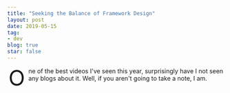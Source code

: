 ```yaml
---
title: "Seeking the Balance of Framework Design"
layout: post
date: 2019-05-15
tag:
- dev
blog: true
star: false
---
```

<style>
.wrapper-hero {
width: 112%;
margin-left: -6%;
}

.fl {
float: left;
font-size: 50px;
line-height: 50px;
padding-top: 0;
padding-right: 8px;
padding-left: 3px;
}
</style>

<span class="fl">O</span>ne of the best videos I've seen this year, surprisingly have I not seen any blogs about it. Well, if you aren't going to take a note, I am.

